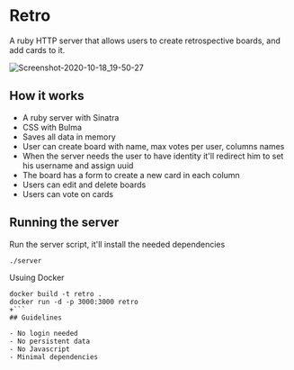 Retro
=====

A ruby HTTP server that allows users to create retrospective boards, and add
cards to it.

![Screenshot-2020-10-18_19-50-27](https://user-images.githubusercontent.com/54403/96375767-4028d700-117b-11eb-9794-e803118306bd.png)


## How it works

- A ruby server with Sinatra
- CSS with Bulma
- Saves all data in memory
- User can create board with name, max votes per user, columns names
- When the server needs the user to have identity it'll redirect him to set his username and assign uuid
- The board has a form to create a new card in each column
- Users can edit and delete boards
- Users can vote on cards

## Running the server

Run the server script, it'll install the needed dependencies
```
./server
```
Usuing Docker 

```
docker build -t retro .
docker run -d -p 3000:3000 retro
+```
## Guidelines

- No login needed
- No persistent data
- No Javascript
- Minimal dependencies
